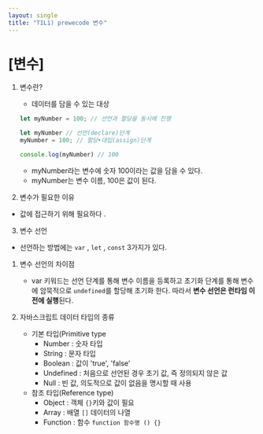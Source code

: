 ```yaml
---
layout: single
title: "TIL1) prewecode 변수"
---
```


# [변수]

1. 변수란? 
    - 데이터를 담을 수 있는 대상
    
    ```jsx
    let myNumber = 100; // 선언과 할당을 동시에 진행
    
    let myNumber // 선언(declare)단계
    myNumber = 100; // 할당•대입(assign)단계 
    
    console.log(myNumber) // 100 
    ```
    
    - myNumber라는 변수에 숫자 100이라는 값을 담을 수 있다.
    - myNumber는 변수 이름, 100은 값이 된다.

2. 변수가 필요한 이유

- 값에 접근하기 위해 필요하다 .

3.  변수 선언

- 선언하는 방법에는 `var` , `let` , `const` 3가지가 있다.

1. 변수 선언의 차이점 
    - var 키워드는 선언 단계를 통해 변수 이름을 등록하고 초기화 단계를 통해 변수에 암묵적으로 `undefined`를 할당해 초기화 한다. 따라서 **변수 선언은 런타임 이전에 실행**된다.
    
2. 자바스크립트 데이터 타입의 종류
    - 기본 타입(Primitive type
        - Number : 숫자 타입
        - String : 문자 타입
        - Boolean : 값이 'true', 'false'
        - Undefined : 처음으로 선언된 경우 초기 값, 즉 정의되지 않은 값
        - Null : 빈 값, 의도적으로 값이 없음을 명시할 때 사용  <br>
    - 참조 타입(Reference type)
        - Object : 객체 `{}`키와 값이 필요
        - Array : 배열 `[]` 데이터의 나열
        - Function : 함수 `function 함수명 () {}`
